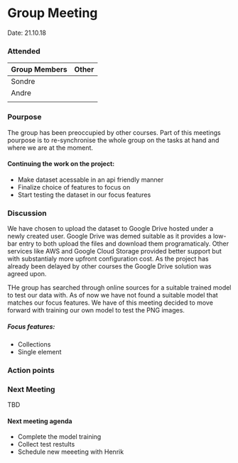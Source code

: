 
# Group Meeting

Date: 21.10.18

### Attended
| Group Members  | Other |
| ------------- | -------- |
| Sondre |  |
| Andre |
| |

### Pourpose
The group has been preoccupied by other courses. Part of this meetings pourpose is to re-synchronise the whole group on the tasks at hand and where we are at the moment. 

#### Continuing the work on the project:

 - Make dataset acessable in an api friendly manner
 - Finalize choice of features to focus on
 - Start testing the dataset in our focus features
 

### Discussion
We have chosen to upload the dataset to Google Drive hosted under a newly created user. Google Drive was demed suitable as it provides a low-bar entry to both upload the files and download them programaticaly. Other services like AWS and Google Cloud Storage provided better support but with substantialy more upfront configuration cost. As the project has already been delayed by other courses the Google Drive solution was agreed upon.

THe group has searched through online sources for a suitable trained model to test our data with. As of now we have not found a suitable model that matches our focus features. We have of this meeting decided to move forward with training our own model to test the PNG images.

##### Focus features:
 - Collections
 - Single element


### Action points


### Next Meeting
  TBD
  #### Next meeting agenda
  - Complete the model training
  - Collect test restults
  - Schedule new meeeting with Henrik

